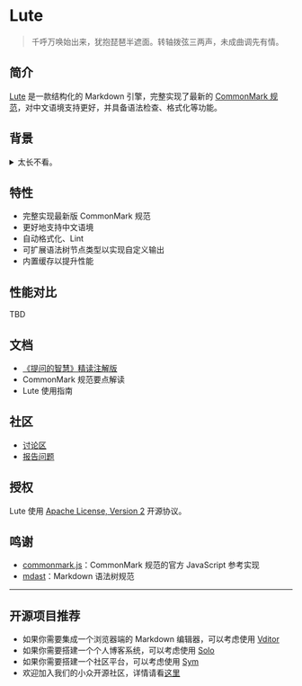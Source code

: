 # Lute

> 千呼万唤始出来，犹抱琵琶半遮面。转轴拨弦三两声，未成曲调先有情。

## 简介

[Lute](https://github.com/b3log/lute) 是一款结构化的 Markdown 引擎，完整实现了最新的 [CommonMark 规范](https://commonmark.org)，对中文语境支持更好，并具备语法检查、格式化等功能。

## 背景

<details>
<summary>太长不看。</summary>
<br>

之前我一直在使用其他 Markdown 处理器，他们或多或少都有些“瑕疵”：

* 对标准规范的支持不一致
* 对“怪异”的文本处理非常耗时，甚至挂死
* **对中文支持不够好**

Lute 的目标是构建一个结构化的 Markdown 引擎。所谓的“结构化”指的是从输入的 MD 文本构建抽象语法树，通过操作树来进行格式化、HTML 输出等。

关于如何实现一个 Markdown 处理器，网上众说纷纭。有的人说 Markdown 适合用正则解析，因为文法规则太简单；也有的人说 Markdown 可以用编译原理来处理，正则太难维护。我赞同后者，因为正则确实太难维护而且运行效率较低。
</details>

## 特性

* 完整实现最新版 CommonMark 规范
* 更好地支持中文语境
* 自动格式化、Lint 
* 可扩展语法树节点类型以实现自定义输出
* 内置缓存以提升性能

## 性能对比

TBD

## 文档

* [《提问的智慧》精读注解版](https://hacpai.com/article/1536377163156)
* CommonMark 规范要点解读
* Lute 使用指南

## 社区

* [讨论区](https://hacpai.com/tag/lute)
* [报告问题](https://github.com/b3log/lute/issues/new/choose)

## 授权

Lute 使用 [Apache License, Version 2](https://www.apache.org/licenses/LICENSE-2.0) 开源协议。

## 鸣谢

* [commonmark.js](https://github.com/commonmark/commonmark.js)：CommonMark 规范的官方 JavaScript 参考实现
* [mdast](https://github.com/syntax-tree/mdast)：Markdown 语法树规范

---

## 开源项目推荐

* 如果你需要集成一个浏览器端的 Markdown 编辑器，可以考虑使用 [Vditor](https://github.com/b3log/vditor)
* 如果你需要搭建一个个人博客系统，可以考虑使用 [Solo](https://github.com/b3log/solo)
* 如果你需要搭建一个社区平台，可以考虑使用 [Sym](https://github.com/b3log/symphony)
* 欢迎加入我们的小众开源社区，详情请看[这里](https://hacpai.com/article/1463025124998)
